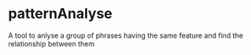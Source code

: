 patternAnalyse
==============

A tool to anlyse a group of phrases having the same feature and find the relationship between them 
